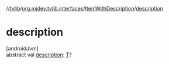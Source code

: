 //[tvlib](../../../index.md)/[org.mjdev.tvlib.interfaces](../index.md)/[ItemWithDescription](index.md)/[description](description.md)

# description

[androidJvm]\
abstract val [description](description.md): [T](index.md)?
